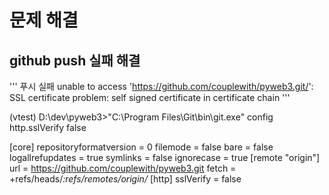 

#




# 문제 해결

## github push 실패 해결
'''
푸시 실패
				unable to access 'https://github.com/couplewith/pyweb3.git/': SSL certificate problem: self signed certificate in certificate chain
'''

 (vtest) D:\dev\pyweb3>"C:\Program Files\Git\bin\git.exe" config http.sslVerify false



[core]
	repositoryformatversion = 0
	filemode = false
	bare = false
	logallrefupdates = true
	symlinks = false
	ignorecase = true
[remote "origin"]
	url = https://github.com/couplewith/pyweb3.git
	fetch = +refs/heads/*:refs/remotes/origin/*
[http]
	sslVerify = false